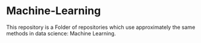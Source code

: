 # Machine-Learning
This repository is a Folder of repositories which use approximately the same methods in data science: Machine Learning.
